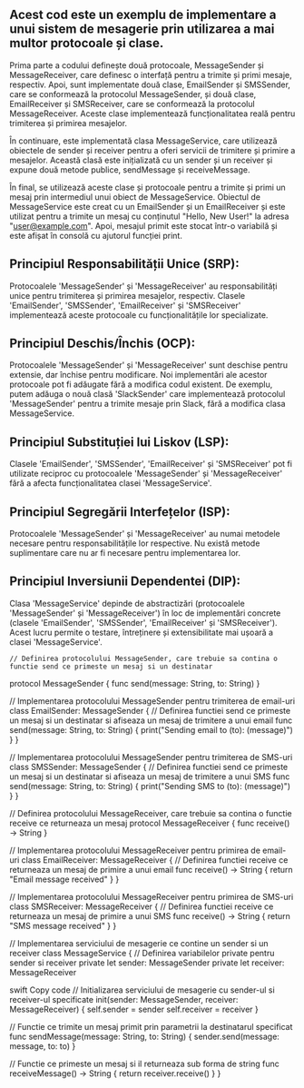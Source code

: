 ## Acest cod este un exemplu de implementare a unui sistem de mesagerie prin utilizarea a mai multor protocoale și clase.

Prima parte a codului definește două protocoale, MessageSender și MessageReceiver, care definesc o interfață pentru a trimite și primi mesaje, respectiv. Apoi, sunt implementate două clase, EmailSender și SMSSender, care se conformează la protocolul MessageSender, și două clase, EmailReceiver și SMSReceiver, care se conformează la protocolul MessageReceiver. Aceste clase implementează funcționalitatea reală pentru trimiterea și primirea mesajelor.

În continuare, este implementată clasa MessageService, care utilizează obiectele de sender și receiver pentru a oferi servicii de trimitere și primire a mesajelor. Această clasă este inițializată cu un sender și un receiver și expune două metode publice, sendMessage și receiveMessage.

În final, se utilizează aceste clase și protocoale pentru a trimite și primi un mesaj prin intermediul unui obiect de MessageService. Obiectul de MessageService este creat cu un EmailSender și un EmailReceiver și este utilizat pentru a trimite un mesaj cu conținutul "Hello, New User!" la adresa "user@example.com". Apoi, mesajul primit este stocat într-o variabilă și este afișat în consolă cu ajutorul funcției print.


## Principiul Responsabilității Unice (SRP): 

Protocoalele 'MessageSender' și 'MessageReceiver' au responsabilități unice pentru trimiterea și primirea mesajelor, 
respectiv. Clasele 'EmailSender', 'SMSSender', 'EmailReceiver' și 'SMSReceiver' implementează aceste protocoale cu funcționalitățile lor 
specializate. 
 
## Principiul Deschis/Închis (OCP): 

Protocoalele 'MessageSender' și 'MessageReceiver' sunt deschise pentru extensie, 
dar închise pentru modificare. Noi implementări ale acestor protocoale pot fi adăugate fără a modifica codul existent. 
De exemplu, putem adăuga o nouă clasă 'SlackSender' care implementează protocolul 'MessageSender' pentru a trimite mesaje prin Slack,
fără a modifica clasa MessageService. 
 
## Principiul Substituției lui Liskov (LSP): 

Clasele 'EmailSender', 'SMSSender', 'EmailReceiver' și 'SMSReceiver' pot fi utilizate reciproc 
cu protocoalele 'MessageSender' și 'MessageReceiver' fără a afecta funcționalitatea clasei 'MessageService'. 
 
## Principiul Segregării Interfețelor (ISP): 

Protocoalele 'MessageSender' și 'MessageReceiver' au numai metodele necesare pentru responsabilitățile lor respective.
 Nu există metode suplimentare care nu ar fi necesare pentru implementarea lor. 
 
## Principiul Inversiunii Dependentei (DIP): 

Clasa 'MessageService' depinde de abstractizări (protocoalele 'MessageSender' și 'MessageReceiver') 
în loc de implementări concrete (clasele 'EmailSender', 'SMSSender', 'EmailReceiver' și 'SMSReceiver').
Acest lucru permite o testare, întreținere și extensibilitate mai ușoară a clasei 'MessageService'.


    // Definirea protocolului MessageSender, care trebuie sa contina o functie send ce primeste un mesaj si un destinatar
  protocol MessageSender {
  func send(message: String, to: String)
  }

  // Implementarea protocolului MessageSender pentru trimiterea de email-uri
  class EmailSender: MessageSender {
  // Definirea functiei send ce primeste un mesaj si un destinatar si afiseaza un mesaj de trimitere a unui email
  func send(message: String, to: String) {
  print("Sending email to (to): (message)")
  }
  }

  // Implementarea protocolului MessageSender pentru trimiterea de SMS-uri
  class SMSSender: MessageSender {
  // Definirea functiei send ce primeste un mesaj si un destinatar si afiseaza un mesaj de trimitere a unui SMS
  func send(message: String, to: String) {
  print("Sending SMS to (to): (message)")
  }
  }

  // Definirea protocolului MessageReceiver, care trebuie sa contina o functie receive ce returneaza un mesaj
  protocol MessageReceiver {
  func receive() -> String
  }

  // Implementarea protocolului MessageReceiver pentru primirea de email-uri
  class EmailReceiver: MessageReceiver {
  // Definirea functiei receive ce returneaza un mesaj de primire a unui email
  func receive() -> String {
  return "Email message received"
  }
  }

  // Implementarea protocolului MessageReceiver pentru primirea de SMS-uri
  class SMSReceiver: MessageReceiver {
  // Definirea functiei receive ce returneaza un mesaj de primire a unui SMS
  func receive() -> String {
  return "SMS message received"
  }
  }

  // Implementarea serviciului de mesagerie ce contine un sender si un receiver
  class MessageService {
  // Definirea variabilelor private pentru sender si receiver
  private let sender: MessageSender
  private let receiver: MessageReceiver

  swift
  Copy code
  // Initializarea serviciului de mesagerie cu sender-ul si receiver-ul specificate
  init(sender: MessageSender, receiver: MessageReceiver) {
      self.sender = sender
      self.receiver = receiver
  }

  // Functie ce trimite un mesaj primit prin parametrii la destinatarul specificat
  func sendMessage(message: String, to: String) {
      sender.send(message: message, to: to)
  }

  // Functie ce primeste un mesaj si il returneaza sub forma de string
  func receiveMessage() -> String {
      return receiver.receive()
  }
  }
